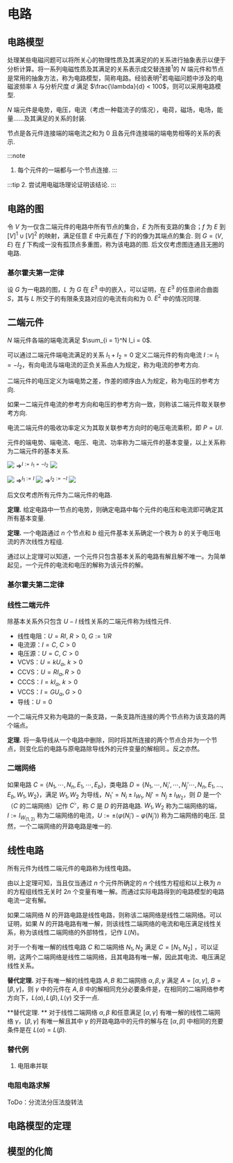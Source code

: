 # 电路

## 电路模型

处理某些电磁问题可以将所关心的物理性质及其满足的的关系进行抽象表示以便于分析计算。将一系列电磁性质及其满足的关系表示成交替连接<sup>1</sup>的 $N$ 端元件和节点是常用的抽象方法，称为电路模型，简称电路。经验表明<sup>2</sup>若电磁问题中涉及的电磁波频率 $\lambda$ 与分析尺度 $d$ 满足 $\frac{\lambda}{d} < 100$，则可以采用电路模型.

$N$ 端元件是电势，电压，电流（考虑一种载流子的情况），电荷，磁场，电场，能量……及其满足的关系的封装.

节点是各元件连接端的端电流之和为 $0$ 且各元件连接端的端电势相等的关系的表示.

:::note
1. 每个元件的一端都与一个节点连接.
:::

:::tip
2. 尝试用电磁场理论证明该结论.
:::

## 电路的图

令 $V$ 为一仅含二端元件的电路中所有节点的集合，$E$ 为所有支路的集合；$f$ 为 $E$ 到 $[V]^1 \cup [V]^2$ 的映射，满足任意 $E$ 中元素在 $f$ 下的的像为其端点的集合. 则 $G = (V, E)$ 在 $f$ 下构成一没有孤顶点多重图，称为该电路的图. 后文仅考虑图连通且无圈的电路.

### 基尔霍夫第一定律

设 $G$ 为一电路的图，$L$ 为 $G$ 在 $E^3$ 中的嵌入，可以证明，在 $E^3$ 的任意闭合曲面 $S$，其与 $L$ 所交于的有限条支路对应的电流有向和为 $0$. $E^2$ 中的情况同理.

## 二端元件

$N$ 端元件各端的端电流满足 $\sum_{i = 1}^N I_i = 0$.

可以通过二端元件端电流满足的关系 $I_1 + I_2 = 0$ 定义二端元件的有向电流 $I := I_1 = -I_2$，有向电流与端电流的正负关系由人为规定，称为电流的参考方向.

二端元件的电压定义为端电势之差，作差的顺序由人为规定，称为电压的参考方向.

如果一二端元件电流的参考方向和电压的参考方向一致，则称该二端元件取关联参考方向.

电流二端元件的吸收功率定义为其取关联参考方向时的电压电流乘积，即 $P = UI$.

元件的端电势、端电流、电压、电流、功率称为二端元件的基本变量，以上关系称为二端元件的基本关系.

![](/img/curcuit/figure1.svg) $\Rightarrow^{I := I_1= -I_2}$ ![](/img/curcuit/figure2.svg)

![](/img/curcuit/figure3.svg) $\Rightarrow^{I_1 := I}$ ![](/img/curcuit/figure4.svg) $\Rightarrow^{I_2 := -I}$ ![](/img/curcuit/figure5.svg)

后文仅考虑所有元件为二端元件的电路.

**定理.** 给定电路中一节点的电势，则确定电路中每个元件的电压和电流即可确定其所有基本变量.

**定理.** 一个电路通过 $n$ 个节点和 $b$ 组元件基本关系确定一个秩为 $b$ 的关于电压电流的齐次线性方程组.

通过以上定理可以知道，一个元件只包含基本关系的电路有解且解不唯一。为简单起见，一个元件的电流和电压的解称为该元件的解。

### 基尔霍夫第二定律

### 线性二端元件

除基本关系外只包含 $U -I$ 线性关系的二端元件称为线性元件.

* 线性电阻：$U = RI,\ R > 0,\ G := 1/R$
* 电流源：$I = C,\ C > 0$
* 电压源：$U = C,\ C > 0$
* VCVS：$U = kU_\alpha,\ k > 0$
* CCVS：$U = RI_\alpha, R > 0$
* CCCS：$I = kI_\alpha,\ k > 0$
* VCCS：$I = GU_\alpha, G > 0$
* 导线：$U = 0$

一个二端元件又称为电路的一条支路，一条支路所连接的两个节点称为该支路的两个端点。

**定理.** 将一条导线从一个电路中删除，同时将其所连接的两个节点合并为一个节点，则变化后的电路与原电路除导线外的元件变量的解相同.。反之亦然。

### 二端网络

如果电路 $C = \{N_1, \cdots, N_n, E_1, \cdots, E_b\}$，类电路 $D = \{N_1, \cdots, N_i', \cdots, N_j' \cdots, N_n, E_1, \dots, E_b, W_1, W_2\}$，满足 $W_1, W_2$ 为导线，$N_1' = N_i \pm I_{W_1},\ Nj' = N_j \pm I_{W_2}$，则 $D$ 是一个（$C$ 的二端网络）记作 $C^\flat$，称 $C$ 是 $D$ 的开路电路. $W_1, W_2$ 称为二端网络的端，$I := I_{W_{\{1,2\}}}$ 称为二端网络的电流，$U := \pm (\varphi(N_i') - \varphi(N_j'))$ 称为二端网络的电压. 显然，一个二端网络的开路电路是唯一的.

## 线性电路

所有元件为线性二端元件的电路称为线性电路。

由以上定理可知，当且仅当通过 $n$ 个元件所确定的 $n$ 个线性方程组和以上秩为 $n$ 的方程组线性无关时 $2n$ 个变量有唯一解。而通过实际电路得到的电路模型的电路电流一定有解。

如果二端网络 $N$ 的开路电路是线性电路，则称该二端网络是线性二端网络。可以证明，如果 $N$ 的开路电路有唯一解，则该线性二端网络的电流和电压满足线性关系，称为该线性二端网络的外部特性，记作 $L(N)$。

对于一个有唯一解的线性电路 $C$ 和二端网络 $N_1, N_2$ 满足 $C = [N_1,N_2]$ ，可以证明，这两个二端网络是线性二端网络，且其电路有唯一解，因此其电流、电压满足线性关系。

**替代定理.** 对于有唯一解的线性电路 $A, B$ 和二端网络 $\alpha, \beta, \gamma$ 满足 $A = [\alpha, \gamma],\ B = [\beta, \gamma]$，则 $\gamma$ 中的元件在 $A,B$ 中的解相同充分必要条件是，在相同的二端网络参考方向下，$L(\alpha), L(\beta), L(\gamma)$ 交于一点.

**替代定理. ** 对于线性二端网络 $\alpha, \beta$ 和任意满足 $[\alpha, \gamma]$ 有唯一解的线性二端网络 $\gamma$，$[\beta, \gamma]$ 有唯一解且其中 $\gamma$ 的开路电路中的元件的解与在 $[\alpha, \beta]$ 中相同的充要条件是在 $L(\alpha) = L(\beta)$.

### 替代例

1. 电阻串并联

### 电阻电路求解

ToDo：分流法分压法旋转法

## 电路模型的定理


## 模型的化简

